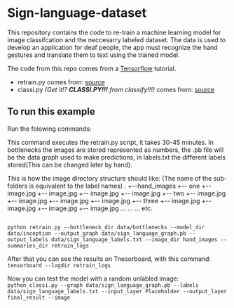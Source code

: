 # Sign-language-dataset
This repository contains the code to re-train a machine learning model for image classifcation and the neccesarry labeled dataset.
The data is used to develop an application for deaf people, the app must recognize the hand gestures and translate them to text using the trained model. 

The code from this repo comes from a <a href="https://www.tensorflow.org/">Tensorflow</a> tutorial.

<ul>
   <li>retrain.py comes from: <a href="https://www.tensorflow.org/tutorials/image_retraining">source</a></li>
   <li>classi.py <i>(Get it!? <b>CLASSI.PY!!!</b> from classify!!!)</i> comes from: <a href="https://www.tensorflow.org/tutorials/image_recognition">source</a></li>
</ul>

## To run this example
Run the folowing commands:

This command executes the retrain.py script, it takes 30-45 minutes. In bottlenecks the images are stored represented as numbers, the .pb file will be the data graph used to make predictions, in labels.txt the different labels stored(This can be changed later by hand).

This is how the image directory structure should like: (The name of the sub-folders is equivalent to the label names)
.
+--hand_images
   +-- one
       +-- image.jpg
       +-- image.jpg
       +-- image.jpg
       +-- image.jpg
   +-- two
       +-- image.jpg
       +-- image.jpg
       +-- image.jpg
       +-- image.jpg
   +-- three
       +-- image.jpg
       +-- image.jpg
       +-- image.jpg
       +-- image.jpg
   ...
   ...
   ...
   etc.

<code>
python retrain.py --bottleneck_dir data/bottlenecks --model_dir data/inception --output_graph data/sign_language_graph.pb --output_labels data/sign_language_labels.txt --image_dir hand_images --summaries_dir retrain_logs
</code>

After that you can see the results on Tnesorboard, with this command:
<code>
tensorboard --logdir retrain_logs
</code>

Now you can test the model with a random unlabled image: 
<code>
python classi.py --graph data/sign_language_graph.pb --labels data/sign_language_labels.txt --input_layer Placeholder --output_layer final_result --image <IMAGE>
</code>